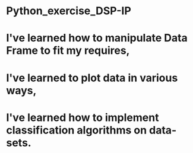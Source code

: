 # Python_exercise_DSP-IP

# I've learned how to manipulate Data Frame to fit my requires,
# I've learned to plot data in various ways,
# I've learned how to implement classification algorithms on data-sets.
